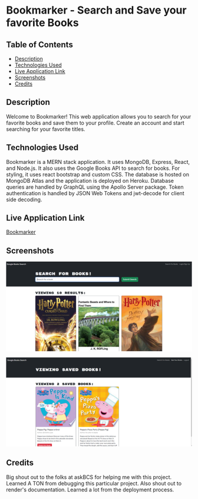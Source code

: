 # Bookmarker - Search and Save your favorite Books

## Table of Contents
- [Description](#description)
- [Technologies Used](#technologies-used)
- [Live Application Link](#live-application-link)
- [Screenshots](#screenshots)
- [Credits](#credits)

## Description
Welcome to Bookmarker! This web application allows you to search for your favorite books and save them to your profile. Create an account and start searching for your favorite titles. 

## Technologies Used
Bookmarker is a MERN stack application. It uses MongoDB, Express, React, and Node.js. It also uses the Google Books API to search for books. For styling, it uses react bootstrap and custom CSS. The database is hosted on MongoDB Atlas and the application is deployed on Heroku. Database queries are handled by GraphQL using the Apollo Server package. Token authentication is handled by JSON Web Tokens and jwt-decode for client side decoding. 

## Live Application Link
[Bookmarker](https://bookmarker-save-and-search-tool.onrender.com/)

## Screenshots

![Search Functionality](images/image.png)

![Saved Books](images/image2.png)

## Credits 

Big shout out to the folks at askBCS for helping me with this project. Learned A TON from debugging this particular project. Also shout out to render's documentation. Learned a lot from the deployment process.


